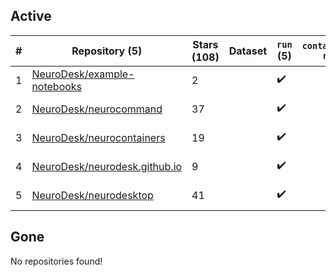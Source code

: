 ## Active
| # | Repository (5) | Stars (108) | Dataset | `run` (5) | `containers-run` | Last Modified |
| --- | --- | --- | --- | --- | --- | --- |
| 1 | [NeuroDesk/example-notebooks](https://github.com/NeuroDesk/example-notebooks) | 2 |  | :heavy_check_mark: |  | 2024-08-07 04:55:44+00:00 |
| 2 | [NeuroDesk/neurocommand](https://github.com/NeuroDesk/neurocommand) | 37 |  | :heavy_check_mark: |  | 2024-08-21 23:41:00+00:00 |
| 3 | [NeuroDesk/neurocontainers](https://github.com/NeuroDesk/neurocontainers) | 19 |  | :heavy_check_mark: |  | 2024-08-23 06:32:38+00:00 |
| 4 | [NeuroDesk/neurodesk.github.io](https://github.com/NeuroDesk/neurodesk.github.io) | 9 |  | :heavy_check_mark: |  | 2024-08-23 06:31:07+00:00 |
| 5 | [NeuroDesk/neurodesktop](https://github.com/NeuroDesk/neurodesktop) | 41 |  | :heavy_check_mark: |  | 2024-08-22 17:19:51+00:00 |

## Gone
No repositories found!

